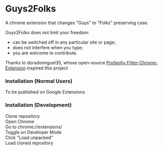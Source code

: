 # Guys2Folks
A chrome extension that changes "Guys" to "Folks" preserving case.  

Guys2Folks does not limit your freedom:  
- can be switched off in any particular site or page;  
- does not interfere when you type;  
- you are welcome to contribute.  

Thanks to doradomiguel35, whose open-source [Profanity-Filter-Chrome-Extension](https://github.com/doradomiguel35/Profanity-Filter-Chrome-Extension) inspired this project

### Installation (Normal Users)
To be published on Google Extensions 
  
### Installation (Development)
Clone repository  
Open Chrome  
Go to chrome://extensions/  
Toggle on Developer Mode  
Click "Load unpacked"  
Load cloned repository  
